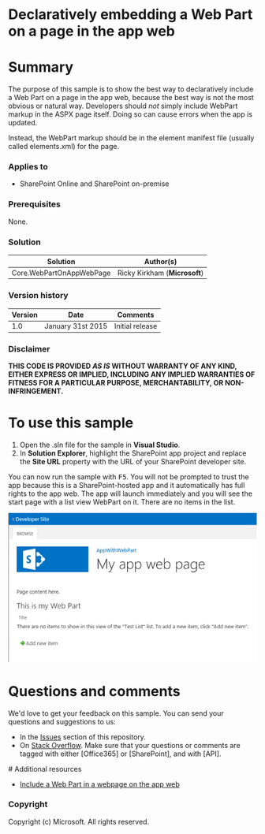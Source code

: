 # Declaratively embedding a Web Part on a page in the app web #

# Summary #
The purpose of this sample is to show the best way to declaratively include a Web Part on a page in the app web, because the best way is not the most obvious or natural way. Developers should *not* simply include WebPart markup in the ASPX page itself. Doing so can cause errors when the app is updated. 

Instead, the WebPart markup should be in the element manifest file (usually called elements.xml) for the page. 

### Applies to ###
-  SharePoint Online and SharePoint on-premise

### Prerequisites ###
None.

### Solution ###
Solution | Author(s)
---------|----------
Core.WebPartOnAppWebPage | Ricky Kirkham (**Microsoft**)

### Version history ###
Version  | Date | Comments
---------| -----| --------
1.0  | January 31st 2015 | Initial release

### Disclaimer ###
**THIS CODE IS PROVIDED *AS IS* WITHOUT WARRANTY OF ANY KIND, EITHER EXPRESS OR IMPLIED, INCLUDING ANY IMPLIED WARRANTIES OF FITNESS FOR A PARTICULAR PURPOSE, MERCHANTABILITY, OR NON-INFRINGEMENT.**

# To use this sample #

1. Open the .sln file for the sample in **Visual Studio**.
2. In **Solution Explorer**, highlight the SharePoint app project and replace the **Site URL** property with the URL of your SharePoint developer site.

You can now run the sample with <kbd>F5</kbd>. You will not be prompted to trust the app because this is a SharePoint-hosted app and it automatically has full rights to the app web. The app will launch immediately and you will see the start page with a list view WebPart on it. There are no items in the list.

![The start page of the app.](Images\Fig1AppPageWithWebPart.png)

# Questions and comments

We'd love to get your feedback on this sample. You can send your questions and suggestions to us:

* In the [Issues](https://github.com/OfficeDev/SP-WebPart-Page/issues) section of this repository.
* On [Stack Overflow](http://stackoverflow.com/questions/tagged/Office365+API). 
  Make sure that your questions or comments are tagged with either [Office365] or [SharePoint], and with [API].
  
<a name="resources"/>
# Additional resources

* [Include a Web Part in a webpage on the app web](http://msdn.microsoft.com/)

### Copyright ###

Copyright (c) Microsoft. All rights reserved.




